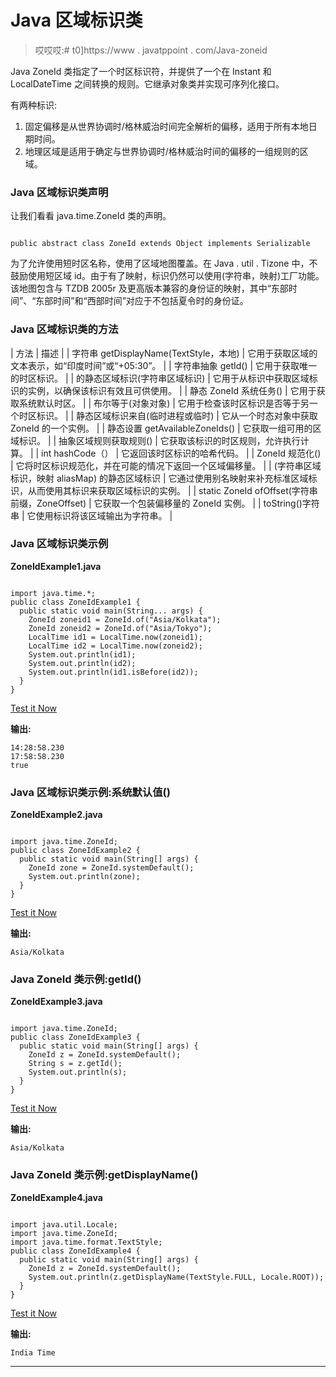 # Java 区域标识类

> 哎哎哎:# t0]https://www . javatppoint . com/Java-zoneid

Java ZoneId 类指定了一个时区标识符，并提供了一个在 Instant 和 LocalDateTime 之间转换的规则。它继承对象类并实现可序列化接口。

有两种标识:

1.  固定偏移是从世界协调时/格林威治时间完全解析的偏移，适用于所有本地日期时间。
2.  地理区域是适用于确定与世界协调时/格林威治时间的偏移的一组规则的区域。

### Java 区域标识类声明

让我们看看 java.time.ZoneId 类的声明。

```

public abstract class ZoneId extends Object implements Serializable

```

为了允许使用短时区名称，使用了区域地图覆盖。在 Java . util . Tizone 中，不鼓励使用短区域 id。由于有了映射，标识仍然可以使用(字符串，映射)工厂功能。该地图包含与 TZDB 2005r 及更高版本兼容的身份证的映射，其中“东部时间”、“东部时间”和“西部时间”对应于不包括夏令时的身份证。

### Java 区域标识类的方法

| 方法 | 描述 |
| 字符串 getDisplayName(TextStyle，本地) | 它用于获取区域的文本表示，如“印度时间”或“+05:30”。 |
| 字符串抽象 getId() | 它用于获取唯一的时区标识。 |
| 的静态区域标识(字符串区域标识) | 它用于从标识中获取区域标识的实例，以确保该标识有效且可供使用。 |
| 静态 ZoneId 系统任务() | 它用于获取系统默认时区。 |
| 布尔等于(对象对象) | 它用于检查该时区标识是否等于另一个时区标识。 |
| 静态区域标识来自(临时进程或临时) | 它从一个时态对象中获取 ZoneId 的一个实例。 |
| 静态设置 <string>getAvailableZoneIds()</string> | 它获取一组可用的区域标识。 |
| 抽象区域规则获取规则() | 它获取该标识的时区规则，允许执行计算。 |
| int hashCode（） | 它返回该时区标识的哈希代码。 |
| ZoneId 规范化() | 它将时区标识规范化，并在可能的情况下返回一个区域偏移量。 |
| (字符串区域标识，映射 <string>aliasMap)</string> 的静态区域标识 | 它通过使用别名映射来补充标准区域标识，从而使用其标识来获取区域标识的实例。 |
| static ZoneId ofOffset(字符串前缀，ZoneOffset) | 它获取一个包装偏移量的 ZoneId 实例。 |
| toString()字符串 | 它使用标识将该区域输出为字符串。 |

### Java 区域标识类示例

**ZoneIdExample1.java**

```

import java.time.*;
public class ZoneIdExample1 {
  public static void main(String... args) {
    ZoneId zoneid1 = ZoneId.of("Asia/Kolkata");
    ZoneId zoneid2 = ZoneId.of("Asia/Tokyo");
    LocalTime id1 = LocalTime.now(zoneid1);
    LocalTime id2 = LocalTime.now(zoneid2);
    System.out.println(id1);
    System.out.println(id2);
    System.out.println(id1.isBefore(id2));  
  }
}

```

[Test it Now](https://compiler.javatpoint.com/opr/test.jsp?filename=ZoneIdExample1)

**输出:**

```
14:28:58.230
17:58:58.230
true

```

### Java 区域标识类示例:系统默认值()

**ZoneIdExample2.java**

```

import java.time.ZoneId;
public class ZoneIdExample2 {
  public static void main(String[] args) {
    ZoneId zone = ZoneId.systemDefault();   
    System.out.println(zone);
  } 	
}

```

[Test it Now](https://compiler.javatpoint.com/opr/test.jsp?filename=ZoneIdExample2)

**输出:**

```
Asia/Kolkata

```

### Java ZoneId 类示例:getId()

**ZoneIdExample3.java**

```

import java.time.ZoneId;
public class ZoneIdExample3 {
  public static void main(String[] args) {
    ZoneId z = ZoneId.systemDefault();
    String s = z.getId();
    System.out.println(s);
  } 
}

```

[Test it Now](https://compiler.javatpoint.com/opr/test.jsp?filename=ZoneIdExample3)

**输出:**

```
Asia/Kolkata

```

### Java ZoneId 类示例:getDisplayName()

**ZoneIdExample4.java**

```

import java.util.Locale;
import java.time.ZoneId;
import java.time.format.TextStyle;
public class ZoneIdExample4 {
  public static void main(String[] args) {
    ZoneId z = ZoneId.systemDefault();
    System.out.println(z.getDisplayName(TextStyle.FULL, Locale.ROOT));
  } 
}

```

[Test it Now](https://compiler.javatpoint.com/opr/test.jsp?filename=ZoneIdExample4)

**输出:**

```
India Time

```

* * *